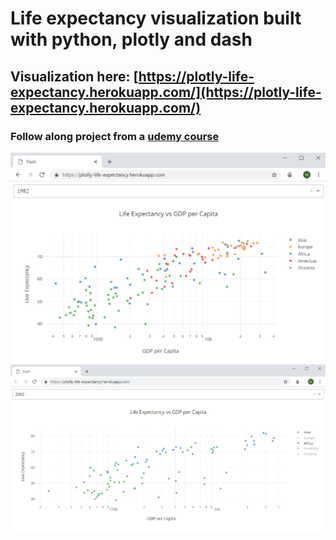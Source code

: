 # Life expectancy visualization built with python, plotly and dash
## Visualization here: [https://plotly-life-expectancy.herokuapp.com/](https://plotly-life-expectancy.herokuapp.com/)
### Follow along project from a [udemy course](https://www.udemy.com/interactive-python-dashboards-with-plotly-and-dash/)
![Life Expectancy Graph](./screenshot.png)
![Life Expectancy Graph](./screenshot2.png)